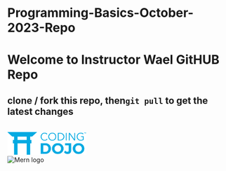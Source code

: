 # Programming-Basics-October-2023-Repo

# Welcome to Instructor Wael GitHUB Repo
 

## clone / fork this repo, then`git pull` to get the latest changes

<br />

<img src="https://github.com/Alaa-1/git_assets/blob/602d3adae821af29d428f7d6b2a83de4d276a71c/codingDojoHr.png" alt="Coding Dojo Logo" width="180">

<br />

<img src="https://github.com/Alaa-1/git_assets/blob/602d3adae821af29d428f7d6b2a83de4d276a71c/MERN-logo-white.jpg](https://www.gcreddy.com/wp-content/uploads/2022/06/Basics-of-Computer-Programming.jpg)https://www.gcreddy.com/wp-content/uploads/2022/06/Basics-of-Computer-Programming.jpg" alt="Mern logo" width="180">
